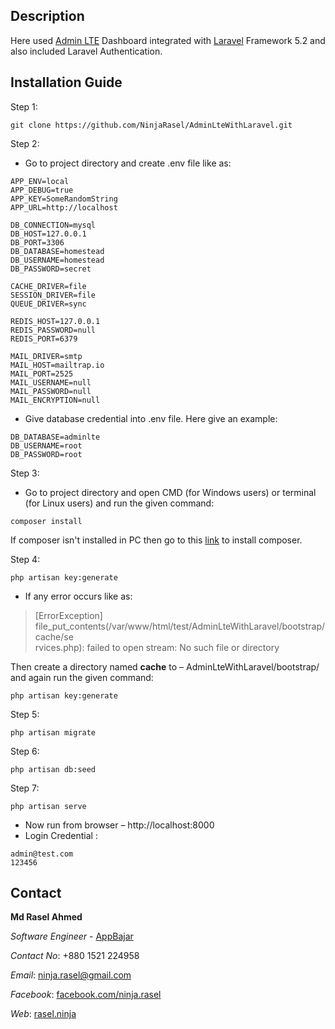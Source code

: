 ﻿## Description

Here used [Admin LTE](https://almsaeedstudio.com/preview) Dashboard integrated with [Laravel](https://laravel.com/) Framework 5.2 and also included Laravel Authentication.

## Installation Guide

Step 1:
```
git clone https://github.com/NinjaRasel/AdminLteWithLaravel.git
```
Step 2:

- Go to project directory and create .env file like as:
```
APP_ENV=local
APP_DEBUG=true
APP_KEY=SomeRandomString
APP_URL=http://localhost

DB_CONNECTION=mysql
DB_HOST=127.0.0.1
DB_PORT=3306
DB_DATABASE=homestead
DB_USERNAME=homestead
DB_PASSWORD=secret

CACHE_DRIVER=file
SESSION_DRIVER=file
QUEUE_DRIVER=sync

REDIS_HOST=127.0.0.1
REDIS_PASSWORD=null
REDIS_PORT=6379

MAIL_DRIVER=smtp
MAIL_HOST=mailtrap.io
MAIL_PORT=2525
MAIL_USERNAME=null
MAIL_PASSWORD=null
MAIL_ENCRYPTION=null
```
- Give database credential into .env file. Here give an example: 
```
DB_DATABASE=adminlte
DB_USERNAME=root
DB_PASSWORD=root
```
Step 3:

- Go to project directory and open CMD (for Windows users) or terminal (for Linux users) and run the given command:
```
composer install
```
If composer isn't installed in PC then go to this [link](https://getcomposer.org/) to install composer.

Step 4:
```
php artisan key:generate
```
- If any error occurs like as:

> [ErrorException]                                                             
  file_put_contents(/var/www/html/test/AdminLteWithLaravel/bootstrap/cache/se  
  rvices.php): failed to open stream: No such file or directory

Then create a directory named **cache** to – AdminLteWithLaravel/bootstrap/ and again run the given command:
```
php artisan key:generate
```
 
Step 5:
```
php artisan migrate
```
Step 6:
```
php artisan db:seed
```
Step 7:
```
php artisan serve
```
- Now run from browser – http://localhost:8000
- Login Credential : 
```
admin@test.com
123456
```


## Contact

**Md Rasel Ahmed**

*Software Engineer* - [AppBajar](https://appbajar.com)

*Contact No*: +880 1521 224958

*Email*: ninja.rasel@gmail.com

*Facebook*: [facebook.com/ninja.rasel](https://facebook.com/ninja.rasel)

*Web*: [rasel.ninja](http://rasel.ninja)



